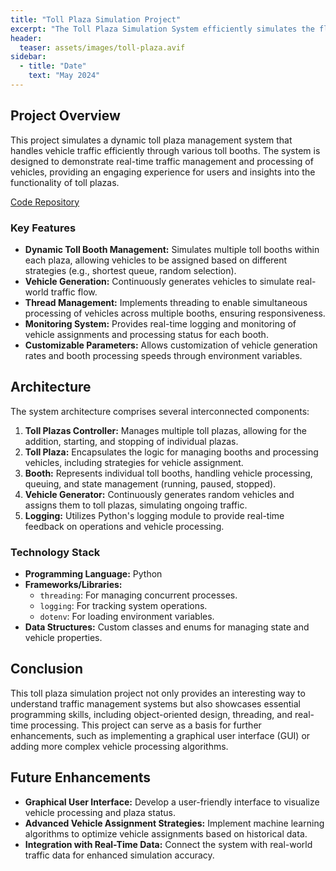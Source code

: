 ```yaml
---
title: "Toll Plaza Simulation Project"
excerpt: "The Toll Plaza Simulation System efficiently simulates the flow of vehicles through multiple toll booths, utilizing threading for concurrent processing."
header:
  teaser: assets/images/toll-plaza.avif
sidebar:
  - title: "Date"
    text: "May 2024"
---
```



## Project Overview

This project simulates a dynamic toll plaza management system that handles vehicle traffic efficiently through various toll booths. The system is designed to demonstrate real-time traffic management and processing of vehicles, providing an engaging experience for users and insights into the functionality of toll plazas.

[Code Repository](https://github.com/kimbasabingoye/toll-plaza-simulator)

### Key Features

- **Dynamic Toll Booth Management:** Simulates multiple toll booths within each plaza, allowing vehicles to be assigned based on different strategies (e.g., shortest queue, random selection).
- **Vehicle Generation:** Continuously generates vehicles to simulate real-world traffic flow.
- **Thread Management:** Implements threading to enable simultaneous processing of vehicles across multiple booths, ensuring responsiveness.
- **Monitoring System:** Provides real-time logging and monitoring of vehicle assignments and processing status for each booth.
- **Customizable Parameters:** Allows customization of vehicle generation rates and booth processing speeds through environment variables.

## Architecture

The system architecture comprises several interconnected components:

1. **Toll Plazas Controller:** Manages multiple toll plazas, allowing for the addition, starting, and stopping of individual plazas.
2. **Toll Plaza:** Encapsulates the logic for managing booths and processing vehicles, including strategies for vehicle assignment.
3. **Booth:** Represents individual toll booths, handling vehicle processing, queuing, and state management (running, paused, stopped).
4. **Vehicle Generator:** Continuously generates random vehicles and assigns them to toll plazas, simulating ongoing traffic.
5. **Logging:** Utilizes Python's logging module to provide real-time feedback on operations and vehicle processing.

### Technology Stack

- **Programming Language:** Python
- **Frameworks/Libraries:**
  - `threading`: For managing concurrent processes.
  - `logging`: For tracking system operations.
  - `dotenv`: For loading environment variables.
- **Data Structures:** Custom classes and enums for managing state and vehicle properties.


## Conclusion

This toll plaza simulation project not only provides an interesting way to understand traffic management systems but also showcases essential programming skills, including object-oriented design, threading, and real-time processing. This project can serve as a basis for further enhancements, such as implementing a graphical user interface (GUI) or adding more complex vehicle processing algorithms.

## Future Enhancements

- **Graphical User Interface:** Develop a user-friendly interface to visualize vehicle processing and plaza status.
- **Advanced Vehicle Assignment Strategies:** Implement machine learning algorithms to optimize vehicle assignments based on historical data.
- **Integration with Real-Time Data:** Connect the system with real-world traffic data for enhanced simulation accuracy.
